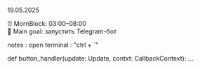 19.05.2025

⏰ MornBlock: 03:00–08:00  
🧠 Main goal: запустить Telegram-бот

notes :
    open terminal : "ctrl + `"
    

def button_handler(update: Update, contxt: CallbackContext):
...